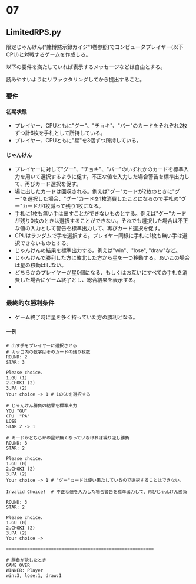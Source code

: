 # 07
## LimitedRPS.py
限定じゃんけん("賭博黙示録カイジ"1巻参照)でコンピュータプレイヤー(以下CPU)と対戦するゲームを作成しろ。

以下の要件を満たしていれば表示するメッセージなどは自由とする。

読みやすいようにリファクタリングしてから提出すること。

### 要件
#### 初期状態
- プレイヤー、CPUともに"グー"、"チョキ"、"パー"のカードをそれぞれ2枚ずつ計6枚を手札として所持している。
- プレイヤー、CPUともに"星"を3個ずつ所持している。

#### じゃんけん
- プレイヤーに対して"グー"、"チョキ"、"パー"のいずれかのカードを標準入力を用いて選択するように促す。不正な値を入力した場合警告を標準出力して、再びカード選択を促す。
- 場に出したカードは回収される。例えば"グー"カードが2枚のときに"グー"を選択した場合、"グー"カードを1枚消費したことになるので手札の"グー"カードが1枚減って残り1枚になる。
- 手札に1枚も無い手は出すことができないものとする。例えば"グー"カードが残り0枚のときは選択することができない。それでも選択した場合は不正な値の入力として警告を標準出力して、再びカード選択を促す。
- CPUはランダムで手を選択する。プレイヤー同様に手札に1枚も無い手は選択できないものとする。
- じゃんけんの結果を標準出力する。例えば"win"、"lose", "draw"など。
- じゃんけんで勝利した方に敗北した方から星を一つ移動する。あいこの場合は星の移動はしない。
- どちらかのプレイヤーが星0個になる、もしくはお互いにすべての手札を消費した場合にゲーム終了とし、総合結果を表示する。
- 
### 最終的な勝利条件
- ゲーム終了時に星を多く持っていた方の勝利となる。


#### 一例
```
# 出す手をプレイヤーに選択させる
# カッコ内の数字はそのカードの残り枚数
ROUND: 2
STAR: 3

Please choice.
1.GU (1) 
2.CHOKI (2)
3.PA (2)
Your choice -> 1 # 1のGUを選択する

# じゃんけん勝負の結果を標準出力
YOU "GU"
CPU  "PA"
LOSE
STAR 2 -> 1

# カードかどちらかの星が無くなっていなければ繰り返し勝負
ROUND: 3
STAR: 2

Please choice.
1.GU (0)    
2.CHOKI (2)
3.PA (2)
Your choice -> 1 # "グー"カードは使い果たしているので選択することはできない。

Invalid Choice!  # 不正な値を入力した場合警告を標準出力して、再びじゃんけん勝負

ROUND: 3
STAR: 2

Please choice.
1.GU (0)    
2.CHOKI (2)
3.PA (2)
Your choice ->

========================================================

# 勝負が決したとき
GAME OVER
WINNER: Player
win:3, lose:1, draw:1
```
